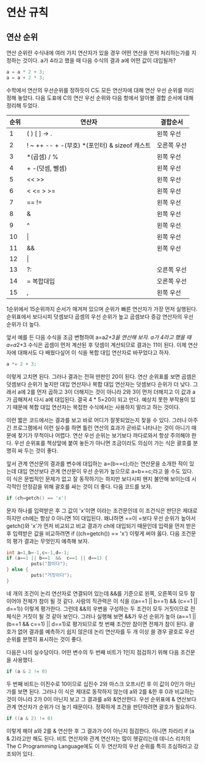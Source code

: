 # 연산 규칙
## 연산 순위
연산 순위란 수식내에 여러 가지 연산자가 있을 경우 어떤 연산을 먼저 처리하는가를 지정하는 것이다. a가 4라고 했을 때 다음 수식의 결과 a에 어떤 값이 대입될까?

``` c
a = a * 2 + 3;
a = a + 2 * 3;
```


수학에서 연산의 우선순위를 정하듯이 C도 모든 연산자에 대해 연산 우선 순위를 미리 정해 놓았다. 다음 도표에 C의 연산 우선 순위와 다음 항에서 알아볼 결합 순서에 대해 정리해 두었다.

순위 | 연산자 | 결합순서
-----|--------|----------
1 | ( ) [ ] -> .| 왼쪽 우선
2 | ! ~ ++ -- + -(부호) *(포인터) & sizeof 캐스트 | 오른쪽 우선
3 | *(곱셈) / % | 왼쪽 우선
4 | + -(덧셈, 뺄셈) | 왼쪽 우선
5 | << >> | 왼쪽 우선
6 | < <= > >= | 왼쪽 우선
7 | == != | 왼쪽 우선
8 | & | 왼쪽 우선
9 | ^ | 왼쪽 우선
10 | \| | 왼쪽 우선
11 | && | 왼쪽 우선
12 | \|| | 왼쪽 우선
13 | ?: | 오른쪽 우선
14 | = 복합대입 | 오른쪽 우선
15 | , | 왼쪽 우선


1순위에서 15순위까지 순서가 매겨져 있으며 순위가 빠른 연산자가 가장 먼저 실행된다. 순위표에서 보다시피 덧셈보다 곱셈의 우선 순위가 높고 곱셈보다 증감 연산자의 우선 순위가 더 높다.

앞서 예를 든 다음 수식을 조금 변형하여 a=a*2+3을 연산해 보자. a가 4라고 했을 때 a=a*2+3 수식은 곱셈이 먼저 계산된 후 덧셈이 계산되므로 결과는 11이 된다. 이제 연산자에 대해서도 다 배웠다싶어 이 식을 복합 대입 연산자로 바꾸었다고 하자.

``` c
a *= 2 + 3;
```

이렇게 고치면 된다. 그러나 결과는 전혀 딴판인 20이 된다. 연산 순위표를 보면 곱셈은 덧셈보다 순위가 높지만 대입 연산자나 복합 대입 연산자는 덧셈보다 순위가 더 낮다. 그래서 a에 2를 먼저 곱하고 3이 더해지는 것이 아니라 2와 3이 먼저 더해지고 이 값과 a가 곱해져서 다시 a에 대입된다. 결국 4 * 5=20이 되고 만다. 예상치 못한 부작용이 있기 때문에 복합 대입 연산자는 복잡한 수식에서는 사용하지 말라고 하는 것이다.

이런 짧은 코드에서는 결과를 보고 바로 어디가 잘못되었는지 찾을 수 있다. 그러나 아주 긴 프로그램에서 이런 실수를 하면 틀린 연산의 효과가 곧바로 나타나는 것이 아니기 때문에 찾기가 무척이나 어렵다. 연산 우선 순위는 보기보다 까다로와서 항상 주의해야 한다. 우선 순위표를 책상앞에 붙여 놓든가 아니면 조금이라도 의심이 가는 식은 괄호를 분명히 싸 두는 것이 좋다.

앞서 관계 연산문의 결과를 변수에 대입하는 a=(b==c);라는 연산문을 소개한 적이 있는데 대입 연산보다 관계 연산문이 우선 순위가 높으므로 a=b==c;라고 쓸 수도 있다. 이 식은 문법적인 문제가 없고 잘 동작하기는 하지만 보다시피 왠지 불안해 보이는데 시각적인 안정감을 위해 괄호를 싸는 것이 더 좋다. 다음 코드를 보자.

``` c
if (ch=getch() == 'x')
```

문자 하나를 입력받은 후 그 값이 'x'이면 이라는 조건문인데 이 조건식은 판단은 제대로 하지만 ch에는 항상 0 아니면 1이 대입된다. 왜냐하면 ==이 =보다 우선 순위가 높아서 getch()와 'x'가 먼저 비교되고 비교 결과가 ch에 대입되기 때문인데 입력을 먼저 받은 후 입력받은 값을 비교하려면 if ((ch=getch()) == 'x') 이렇게 써야 옳다. 다음 조건문의 평가 결과는 무엇인지 예측해 보자.


``` c
int a=1,b=-1,c=-1,d=-1;
if (a==1 || b==1  &&  c==1 || d==1) {
	     puts("참이다");
} else {
	     puts("거짓이다");
}
```

네 개의 조건이 논리 연산자로 연결되어 있는데 &&를 기준으로 왼쪽, 오른쪽이 모두 참이어야 전체가 참이 될 것 같다. 사람의 직관력은 이 식을 ((a==1 || b==1) && (c==1 || d==1)) 이렇게 평가한다. 그런데 &&의 우변을 구성하는 두 조건이 모두 거짓이므로 전체식은 거짓이 될 것 같아 보인다. 그러나 실행해 보면 &&가 우선 순위가 높아 (a==1 || (b==1 && c==1) || d==1)로 평가되므로 첫 번째 조건만 참이면 전체가 참이 된다. 괄호가 없어 결과를 예측하기 쉽지 않은데 논리 연산자를 두 개 이상 쓸 경우 괄호로 우선 순위를 분명히 표시하는 것이 좋다.

다음은 나의 실수담이다. 어떤 변수의 두 번째 비트가 1인지 점검하기 위해 다음 조건문을 사용했다.

``` c
if (a & 2 != 0)
```

두 번째 비트는 이진수로 10이므로 십진수 2와 마스크 오프시킨 후 이 값이 0인가 아닌가를 보면 된다. 그러나 이 식은 제대로 동작하지 않는데 a와 2를 &한 후 0과 비교하는 것이 아니라 2가 0이 아닌지 보고 그 결과를 a와 &연산한다. 우선 순위표에 & 연산보다 관계 연산자가 순위가 더 높기 때문이다. 정확하게 조건을 판단하려면 괄호가 필요하다.

``` c
if ((a & 2) != 0)
```

이렇게 해야 a와 2를 & 연산한 후 그 결과가 0이 아닌지 점검한다. 아니면 차라리 if (a & 2)라고만 해도 된다. 비트 연산자와 관계 연산자는 많이 헷갈리는데 데니스 리치의 The C Programming Language에도 이 두 연산자의 우선 순위를 특히 조심하라고 강조되어 있다.
